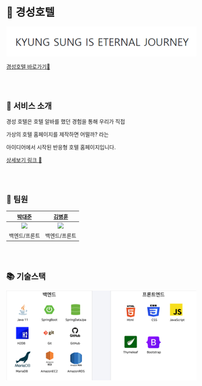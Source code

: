 <h1>🏢 경성호텔</h1>

![img_3.png](img_3.png)

[경성호텔 바로가기🔗](http://3.36.206.91/)

<br><br>

<h2> 🧭 서비스 소개 </h2>


경성 호텔은 호텔 알바를 했던 경험을 통해 우리가 직접 

가상의 호텔 홈페이지를 제작하면 어떨까? 라는 

아이디어에서 시작된 반응형 호텔 홈페이지입니다.

[상세보기 링크 🔗](https://1drv.ms/p/s!AuJ-4-uBRTtH-1rbjX2L1J7xtOIh?e=5KWamQ)


<br><br>

<h2> ‍🤝 팀원 </h2>


|                        [박대준](https://github.com/pt807)                      |                        [김병훈](https://github.com/hunbk)                        |
|:-----------------------------------------------------------------------------:|:-----------------------------------------------------------------------------:|
| <img src="https://avatars.githubusercontent.com/u/63392063?v=4" width=100px/> | <img src="https://avatars.githubusercontent.com/u/52270259?v=4" width=100px/> |
|                                    백엔드/프론트                                    |                                    백엔드/프론트                                    |


<br><br>

<h2> 📚 기술스택 </h2>


![img_2.png](img_2.png)

<br><br>

